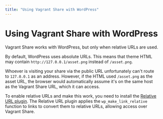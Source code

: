 ```yaml
---
title: "Using Vagrant Share with WordPress"
---
```


# Using Vagrant Share with WordPress

Vagrant Share works with WordPress, but only when relative URLs are used.

By default, WordPress uses absolute URLs. This means
that theme HTML may contain `http://127.0.0.1/asset.png` instead
of `/asset.png`.

Whoever is visiting your share via the public URL unfortunately can't
route to `127.0.0.1` as an address. However, if the HTML used
`/asset.png` as the asset URL, the browser would automatically assume it's on the same
host as the Vagrant Share URL, which it can access.

To enable relative URLs and make this work, you need to install the
[Relative URL plugin](https://wordpress.org/plugins/relative-url/).
The Relative URL plugin applies the `wp_make_link_relative` function to
links to convert them to relative URLs, allowing access over Vagrant
Share.

